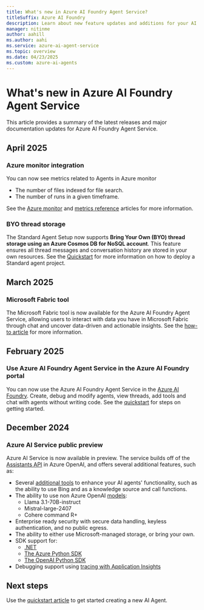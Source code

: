 ```yaml
---
title: What's new in Azure AI Foundry Agent Service?
titleSuffix: Azure AI Foundry
description: Learn about new feature updates and additions for your AI Agents.
manager: nitinme
author: aahill
ms.author: aahi
ms.service: azure-ai-agent-service
ms.topic: overview
ms.date: 04/23/2025
ms.custom: azure-ai-agents
---
```


# What's new in Azure AI Foundry Agent Service

This article provides a summary of the latest releases and major documentation updates for Azure AI Foundry Agent Service.

## April 2025

### Azure monitor integration

You can now see metrics related to Agents in Azure monitor
* The number of files indexed for file search.
* The number of runs in a given timeframe.

See the [Azure monitor](./how-to/metrics.md) and [metrics reference](./reference/monitor-service.md) articles for more information.

### BYO thread storage
The Standard Agent Setup now supports **Bring Your Own (BYO) thread storage using an Azure Cosmos DB for NoSQL account**. This feature ensures all thread messages and conversation history are stored in your own resources. See the [Quickstart](./quickstart.md) for more information on how to deploy a Standard agent project.


## March 2025

### Microsoft Fabric tool

The Microsoft Fabric tool is now available for the Azure AI Foundry Agent Service, allowing users to interact with data you have in Microsoft Fabric through chat and uncover data-driven and actionable insights. See the [how-to article](./how-to/tools/fabric.md) for more information.

## February 2025

### Use Azure AI Foundry Agent Service in the Azure AI Foundry portal

You can now use the Azure AI Foundry Agent Service in the [Azure AI Foundry](https://ai.azure.com/). Create, debug and modify agents, view threads, add tools and chat with agents without writing code. See the [quickstart](./quickstart.md?pivots=ai-foundry) for steps on getting started. 

## December 2024

### Azure AI Service public preview

Azure AI Service is now available in preview. The service builds off of the [Assistants API](../openai/how-to/assistant.md) in Azure OpenAI, and offers several additional features, such as:

* Several [additional tools](./how-to/tools/overview.md) to enhance your AI agents' functionality, such as the ability to use Bing and as a knowledge source and call functions. 
* The ability to use non Azure OpenAI [models](./concepts/model-region-support.md): 
    * Llama 3.1-70B-instruct
    * Mistral-large-2407    
    * Cohere command R+
* Enterprise ready security with secure data handling, keyless authentication, and no public egress.
* The ability to either use Microsoft-managed storage, or bring your own.
* SDK support for:
    * [.NET](./quickstart.md?pivots=programming-language-csharp) 
    * [The Azure Python SDK](./quickstart.md?pivots=programming-language-python-azure)  
    * [The OpenAI Python SDK](./quickstart.md?pivots=programming-language-python-openai)   
* Debugging support using [tracing with Application Insights](./concepts/tracing.md)

## Next steps

Use the [quickstart article](./quickstart.md) to get started creating a new AI Agent.
